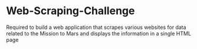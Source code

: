 # Web-Scraping-Challenge
Required to build a web application that scrapes various websites for data related to the Mission to Mars and displays the information in a single HTML page 
